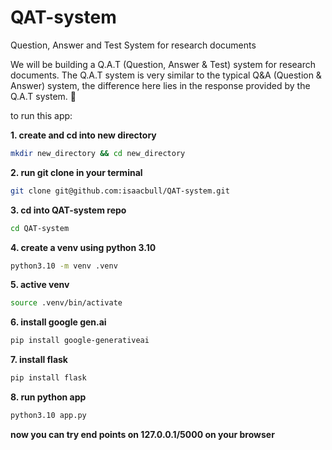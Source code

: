 # QAT-system
Question, Answer and Test System for research documents

We will be building a Q.A.T (Question, Answer & Test) system for research documents. The Q.A.T system is very similar to the typical Q&A (Question & Answer) system, the difference here lies in the response provided by the Q.A.T system. 
<add emoji>
:star_struck:

to run this app:

**1. create and cd into new directory**
```bash
mkdir new_directory && cd new_directory
```
**2. run git clone in your terminal**
```bash
git clone git@github.com:isaacbull/QAT-system.git
```
**3. cd into QAT-system repo**
```bash
cd QAT-system
```
**4. create a venv using python 3.10**
```bash
python3.10 -m venv .venv
```
**5. active venv** 
```bash
source .venv/bin/activate
```
**6. install google gen.ai**
```bash
pip install google-generativeai
```
**7. install flask**
```bash
pip install flask
```
**8. run python app**
```bash
python3.10 app.py
```
**now you can try end points on 127.0.0.1/5000 on your browser**

